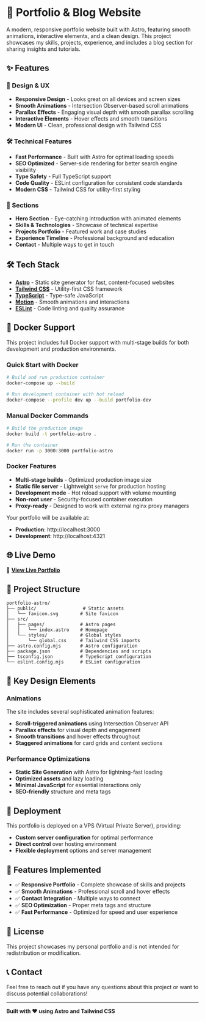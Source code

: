 # 🚀 Portfolio & Blog Website

A modern, responsive portfolio website built with Astro, featuring smooth animations, interactive elements, and a clean design. This project showcases my skills, projects, experience, and includes a blog section for sharing insights and tutorials.

## ✨ Features

### 🎨 Design & UX
- **Responsive Design** - Looks great on all devices and screen sizes
- **Smooth Animations** - Intersection Observer-based scroll animations
- **Parallax Effects** - Engaging visual depth with smooth parallax scrolling
- **Interactive Elements** - Hover effects and smooth transitions
- **Modern UI** - Clean, professional design with Tailwind CSS

### 🛠️ Technical Features
- **Fast Performance** - Built with Astro for optimal loading speeds
- **SEO Optimized** - Server-side rendering for better search engine visibility
- **Type Safety** - Full TypeScript support
- **Code Quality** - ESLint configuration for consistent code standards
- **Modern CSS** - Tailwind CSS for utility-first styling

### 📱 Sections
- **Hero Section** - Eye-catching introduction with animated elements
- **Skills & Technologies** - Showcase of technical expertise
- **Projects Portfolio** - Featured work and case studies
- **Experience Timeline** - Professional background and education
- **Contact** - Multiple ways to get in touch

## 🛠️ Tech Stack

- **[Astro](https://astro.build/)** - Static site generator for fast, content-focused websites
- **[Tailwind CSS](https://tailwindcss.com/)** - Utility-first CSS framework
- **[TypeScript](https://www.typescriptlang.org/)** - Type-safe JavaScript
- **[Motion](https://motion.dev/)** - Smooth animations and interactions
- **[ESLint](https://eslint.org/)** - Code linting and quality assurance

## 🐳 Docker Support

This project includes full Docker support with multi-stage builds for both development and production environments.

### Quick Start with Docker

```bash
# Build and run production container
docker-compose up --build

# Run development container with hot reload
docker-compose --profile dev up --build portfolio-dev
```

### Manual Docker Commands

```bash
# Build the production image
docker build -t portfolio-astro .

# Run the container
docker run -p 3000:3000 portfolio-astro
```

### Docker Features
- **Multi-stage builds** - Optimized production image size
- **Static file server** - Lightweight `serve` for production hosting
- **Development mode** - Hot reload support with volume mounting
- **Non-root user** - Security-focused container execution
- **Proxy-ready** - Designed to work with external nginx proxy managers

Your portfolio will be available at:
- **Production**: http://localhost:3000
- **Development**: http://localhost:4321

## 🌐 Live Demo

🔗 **[View Live Portfolio](your-live-url-here)**

## 📁 Project Structure

```
portfolio-astro/
├── public/                 # Static assets
│   └── favicon.svg        # Site favicon
├── src/
│   ├── pages/             # Astro pages
│   │   └── index.astro    # Homepage
│   └── styles/            # Global styles
│       └── global.css     # Tailwind CSS imports
├── astro.config.mjs       # Astro configuration
├── package.json           # Dependencies and scripts
├── tsconfig.json          # TypeScript configuration
└── eslint.config.mjs      # ESLint configuration
```

## 🎨 Key Design Elements

### Animations
The site includes several sophisticated animation features:
- **Scroll-triggered animations** using Intersection Observer API
- **Parallax effects** for visual depth and engagement
- **Smooth transitions** and hover effects throughout
- **Staggered animations** for card grids and content sections

### Performance Optimizations
- **Static Site Generation** with Astro for lightning-fast loading
- **Optimized assets** and lazy loading
- **Minimal JavaScript** for essential interactions only
- **SEO-friendly** structure and meta tags

## 🚀 Deployment

This portfolio is deployed on a VPS (Virtual Private Server), providing:
- **Custom server configuration** for optimal performance
- **Direct control** over hosting environment
- **Flexible deployment** options and server management

## 🔮 Features Implemented

- ✅ **Responsive Portfolio** - Complete showcase of skills and projects
- ✅ **Smooth Animations** - Professional scroll and hover effects
- ✅ **Contact Integration** - Multiple ways to connect
- ✅ **SEO Optimization** - Proper meta tags and structure
- ✅ **Fast Performance** - Optimized for speed and user experience

## 📄 License

This project showcases my personal portfolio and is not intended for redistribution or modification.

## 📞 Contact

Feel free to reach out if you have any questions about this project or want to discuss potential collaborations!

---

**Built with ❤️ using Astro and Tailwind CSS**
